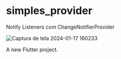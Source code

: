 # simples_provider

Notify Listeners com ChangeNotifierProvider

![Captura de tela 2024-01-17 160233](https://github.com/luidemendesrios/simples_provider/assets/66266273/cab996e8-b963-42f9-8d80-3fd4c382e260)


A new Flutter project.
